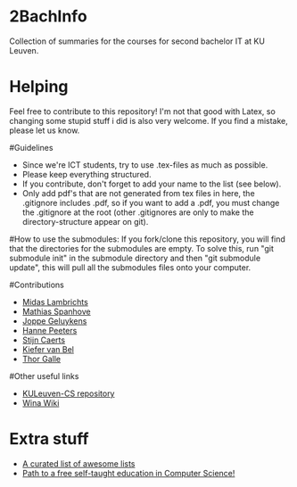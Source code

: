 # 2BachInfo
Collection of summaries for the courses for second bachelor IT at KU Leuven.
# Helping
Feel free to contribute to this repository!
I'm not that good with Latex, so changing some stupid stuff i did is also very welcome.
If you find a mistake, please let us know.

#Guidelines
* Since we're ICT students, try to use .tex-files as much as possible.
* Please keep everything structured.
* If you contribute, don't forget to add your name to the list (see below).
* Only add pdf's that are not generated from tex files in here, the .gitignore includes .pdf, so if you want to add a .pdf, you must change the .gitignore at the root (other .gitignores are only to make the directory-structure appear on git).

#How to use the submodules:
If you fork/clone this repository, you will find that the directories for the submodules are empty. To solve this, run "git submodule init" in the submodule directory and then "git submodule update", this will pull all the submodules files onto your computer.

#Contributions
* [Midas Lambrichts](https://github.com/MidasLamb)
* [Mathias Spanhove](https://github.com/Cptmathix)
* [Joppe Geluykens](https://github.com/joppegeluykens)
* [Hanne Peeters](https://github.com/HannePeeters)
* [Stijn Caerts](https://github.com/StijnCaerts)
* [Kiefer van Bel](https://github.com/Highlordgimli)
* [Thor Galle](https://github.com/th0rgall)

#Other useful links
* [KULeuven-CS repository](https://github.com/KULeuven-CS/kuleuven-cs.github.io)
* [Wina Wiki](https://wiki.wina.be/examens/index.php/Categorie:2bi)

# Extra stuff
* [A curated list of awesome lists](https://github.com/sindresorhus/awesome)
* [Path to a free self-taught education in Computer Science!](https://github.com/open-source-society/computer-science)


